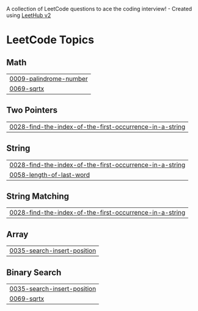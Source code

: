A collection of LeetCode questions to ace the coding interview! - Created using [LeetHub v2](https://github.com/arunbhardwaj/LeetHub-2.0)
<!---LeetCode Topics Start-->
# LeetCode Topics
## Math
|  |
| ------- |
| [0009-palindrome-number](https://github.com/MarioOrlando82/leetcode/tree/master/0009-palindrome-number) |
| [0069-sqrtx](https://github.com/MarioOrlando82/leetcode/tree/master/0069-sqrtx) |
## Two Pointers
|  |
| ------- |
| [0028-find-the-index-of-the-first-occurrence-in-a-string](https://github.com/MarioOrlando82/leetcode/tree/master/0028-find-the-index-of-the-first-occurrence-in-a-string) |
## String
|  |
| ------- |
| [0028-find-the-index-of-the-first-occurrence-in-a-string](https://github.com/MarioOrlando82/leetcode/tree/master/0028-find-the-index-of-the-first-occurrence-in-a-string) |
| [0058-length-of-last-word](https://github.com/MarioOrlando82/leetcode/tree/master/0058-length-of-last-word) |
## String Matching
|  |
| ------- |
| [0028-find-the-index-of-the-first-occurrence-in-a-string](https://github.com/MarioOrlando82/leetcode/tree/master/0028-find-the-index-of-the-first-occurrence-in-a-string) |
## Array
|  |
| ------- |
| [0035-search-insert-position](https://github.com/MarioOrlando82/leetcode/tree/master/0035-search-insert-position) |
## Binary Search
|  |
| ------- |
| [0035-search-insert-position](https://github.com/MarioOrlando82/leetcode/tree/master/0035-search-insert-position) |
| [0069-sqrtx](https://github.com/MarioOrlando82/leetcode/tree/master/0069-sqrtx) |
<!---LeetCode Topics End-->